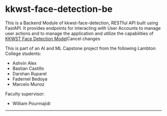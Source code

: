 # kkwst-face-detection-be


This is a Backend Module of kkwst-face-detection, RESTful API built using FastAPI.
It provides endpoints for interacting with User Accounts to manage user actions and to manage the application and utilize the capabilities of [KKWST Face Detection Model](https://github.com/bascr/kkwst-face-detection#kkwst-face-detection-model)Cancel changes

This is part of an AI and ML Capstone project from the following Lambton College students:

* Ashvin Alex
* Bastian Castillo
* Darshan Ruparel
* Fadernel Bedoya
* Marcelo Munoz

Faculty supervisor:

* William Pourmajidi

------------------------------
